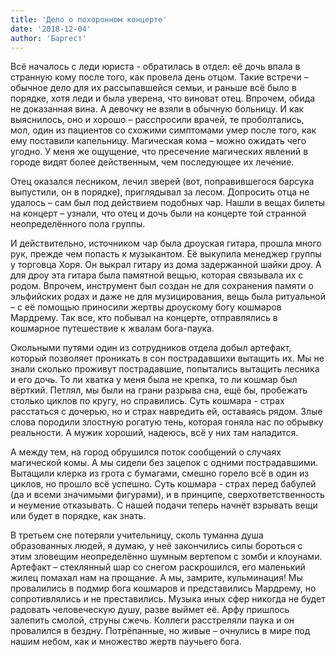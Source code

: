 ```yaml
---
title: 'Дело о похоронном концерте'
date: '2018-12-04'
author: 'Баргест'
---
```


Всё началось с леди юриста - обратилась в отдел: её дочь впала в странную кому после того, как провела день отцом. Такие встречи – обычное дело для их рассыпавшейся семьи, и раньше всё было в порядке, хотя леди и была уверена, что виноват отец. Впрочем, обида не доказанная вина.
А девочку не взяли в обычную больницу. И как выяснилось, оно и хорошо – расспросили врачей, те проболтались, мол, один из пациентов со схожими симптомами умер после того, как ему поставили капельницу. Магическая кома – можно ожидать чего угодно. У меня же ощущение, что пресечение магических явлений в городе видят более действенным, чем последующее их лечение.

Отец оказался лесником, лечил зверей (вот, поправившегося барсука выпустили, он в порядке), приглядывал за лесом. Допросить отца не удалось – сам был под действием подобных чар. Нашли в вещах билеты на концерт – узнали, что отец и дочь были на концерте той странной неопределённого пола группы.

И действительно, источником чар была дроуская гитара, прошла много рук, прежде чем попасть к музыкантом. Её выкупила менеджер группы у торговца Хоря. Он выкрал гитару из дома задержанной шайки дроу. А для дроу эта гитара была памятной вещью, которая связывала их с родом. Впрочем, инструмент был создан не для сохранения памяти о эльфийских родах и даже не для музицирования, вещь была ритуальной – с её помощью приносили жертвы дроускому богу кошмаров Мардрему. Так все, кто побывал на концерте, отправлялись в кошмарное путешествие к жвалам бога-паука.

Окольными путями один из сотрудников отдела добыл артефакт, который позволяет проникать в сон пострадавшихи вытащить их. Мы не знали сколько проживут пострадавшие, попытались вытащить  лесника и его дочь. То ли хватка у меня была не крепка, то ли кошмар был вёрткий. Петлял, мы были на грани разрыва сна, ещё бы, пробежать столько циклов по кругу, но справились. Суть кошмара - страх расстаться с дочерью, но и страх навредить ей, оставаясь рядом. Злые слова породили злостную рогатую тень, которая гоняла нас по обрывку реальности. А мужик хороший, надеюсь, всё у них там наладится.

А между тем, на город обрушился поток сообщений о случаях магической комы. А мы сидели без зацепок с одними пострадавшими. Вытащили клерка из грота с бумагами, смешно горело всё в один из циклов, но прошло всё успешно. Суть кошмара  - страх перед бабулей (да и всеми значимыми фигурами), и  в принципе, сверхответственность и неумение отказывать. С нашей подачи теперь начнёт взрывать вещи или будет в порядке, как знать.

В третьем сне потеряли учительницу, сколь туманна душа образованных людей, я думаю, у неё закончились силы бороться с этим зловещим неопределённо шумным вертепом с зомби и клоунами.
Артефакт – стеклянный шар со снегом раскрошился, его маленький жилец помахал нам на прощание.
А мы, замрите, кульминация! Мы провалились в подмир бога кошмаров и представились Мардрему, но сопротивлялись и не преставились. Музыка иных сфер никогда не будет радовать человеческую душу, разве выймет её.  Арфу пришлось залепить смолой, струны сжечь. Коллеги расстреляли паука и он провалился  в бездну.
Потрёпанные, но живые – очнулись в мире под нашим небом, как и множество жертв паучьего бога.
